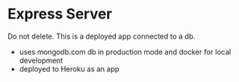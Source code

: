 # Express Server

Do not delete. This is a deployed app connected to a db.

- uses mongodb.com db in production mode and docker for local development
- deployed to Heroku as an app
